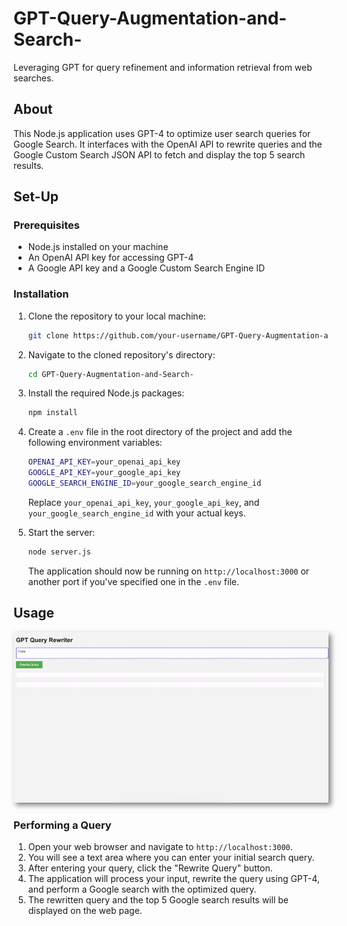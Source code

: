 # GPT-Query-Augmentation-and-Search-
Leveraging GPT for query refinement and information retrieval from web searches.

## About
This Node.js application uses GPT-4 to optimize user search queries for Google Search. It interfaces with the OpenAI API to rewrite queries and the Google Custom Search JSON API to fetch and display the top 5 search results.

## Set-Up

### Prerequisites
- Node.js installed on your machine
- An OpenAI API key for accessing GPT-4
- A Google API key and a Google Custom Search Engine ID

### Installation
1. Clone the repository to your local machine:
   ```sh
   git clone https://github.com/your-username/GPT-Query-Augmentation-and-Search-.git
   ```
2. Navigate to the cloned repository's directory:
   ```sh
   cd GPT-Query-Augmentation-and-Search-
   ```
3. Install the required Node.js packages:
   ```sh
   npm install
   ```
4. Create a `.env` file in the root directory of the project and add the following environment variables:
   ```sh
   OPENAI_API_KEY=your_openai_api_key
   GOOGLE_API_KEY=your_google_api_key
   GOOGLE_SEARCH_ENGINE_ID=your_google_search_engine_id
   ```
   Replace `your_openai_api_key`, `your_google_api_key`, and `your_google_search_engine_id` with your actual keys.

5. Start the server:
   ```sh
   node server.js
   ```
   The application should now be running on `http://localhost:3000` or another port if you've specified one in the `.env` file.

## Usage

<p align="center">
  <img src="readmegif1.gif" alt="Demo GIF" style="box-shadow: 4px 4px 8px rgba(0, 0, 0, 0.5);">
</p>

### Performing a Query
1. Open your web browser and navigate to `http://localhost:3000`.
2. You will see a text area where you can enter your initial search query.
3. After entering your query, click the "Rewrite Query" button.
4. The application will process your input, rewrite the query using GPT-4, and perform a Google search with the optimized query.
5. The rewritten query and the top 5 Google search results will be displayed on the web page.
